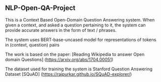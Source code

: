 ## NLP-Open-QA-Project

This is a Context Based Open-Domain Question Answering system.
When given a context, and asked a question pertaining to it, the system
can provide accurate answers in the form of text / phrases.

The system uses BERT-base-uncased model for representations of tokens in (context, question) pairs 

The work is based on the paper: [Reading Wikipedia to answer Open domain Questions] (https://arxiv.org/abs/1704.00051) 

The dataset used for training the system is Stanford Question Answering Dataset [SQuAD] (https://rajpurkar.github.io/SQuAD-explorer/)  
 
